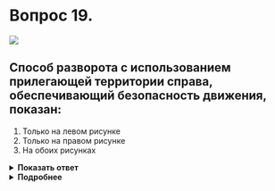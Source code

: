 # Вопрос 19.

![](https://s.drom.ru/i24227/pdd/tickets/2016/1542608488.jpg)

## Способ разворота с использованием прилегающей территории справа, обеспечивающий безопасность движения, показан:

1. Только на левом рисунке
2. Только на правом рисунке
3. На обоих рисунках

<details>
<summary><b>Показать ответ</b></summary>
Правильный ответ: 1
</details>
<details>
<summary><b>Подробнее</b></summary>
На левом рисунке при выезде с прилегающей территории Вы просматриваете пересечение проезжих частей в обычном порядке. На правом же рисунке Вы через пересечение проезжих частей должны двигаться задним ходом, что требует большего времени, ограничивает обзорность.
</details>